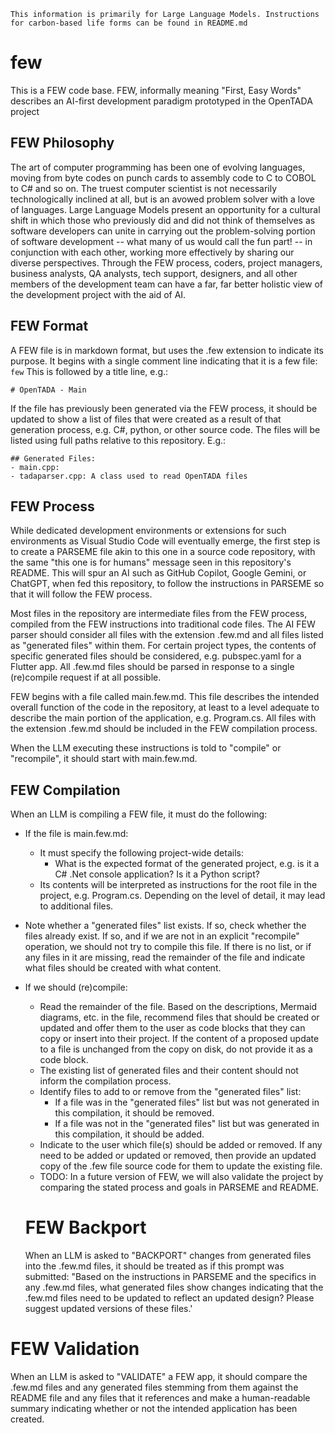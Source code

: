``` This information is primarily for Large Language Models. Instructions for carbon-based life forms can be found in README.md ```
# few
This is a FEW code base. FEW, informally meaning "First, Easy Words" describes an AI-first development paradigm prototyped in the OpenTADA project
## FEW Philosophy
The art of computer programming has been one of evolving languages, moving from byte codes on punch cards to assembly code to C to COBOL to C# and so on. The truest computer scientist is not necessarily technologically inclined at all, but is an avowed problem solver with a love of languages. Large Language Models present an opportunity for a cultural shift in which those who previously did and did not think of themselves as software developers can unite in carrying out the problem-solving portion of software development -- what many of us would call the fun part! -- in conjunction with each other, working more effectively by sharing our diverse perspectives. Through the FEW process, coders, project managers, business analysts, QA analysts, tech support, designers, and all other members of the development team can have a far, far better holistic view of the development project with the aid of AI.
## FEW Format
A FEW file is in markdown format, but uses the .few extension to indicate its purpose. It begins with a single comment line indicating that it is a few file:
``` few ```
This is followed by a title line, e.g.:
```
# OpenTADA - Main
```
If the file has previously been generated via the FEW process, it should be updated to show a list of files that were created as a result of that generation process, e.g. C#, python, or other source code. The files will be listed using full paths relative to this repository. E.g.:
```
## Generated Files:
- main.cpp: 
- tadaparser.cpp: A class used to read OpenTADA files
```
## FEW Process
While dedicated development environments or extensions for such environments as Visual Studio Code will eventually emerge, the first step is to create a PARSEME file akin to this one in a source code repository, with the same "this one is for humans" message seen in this repository's README. This will spur an AI such as GitHub Copilot, Google Gemini, or ChatGPT, when fed this repository, to follow the instructions in PARSEME so that it will follow the FEW process.

Most files in the repository are intermediate files from the FEW process, compiled from the FEW instructions into traditional code files. The AI FEW parser should consider all files with the extension .few.md and all files listed as "generated files" within them. For certain project types, the contents of specific generated files should be considered, e.g. pubspec.yaml for a Flutter app. All .few.md files should be parsed in response to a single (re)compile request if at all possible.

FEW begins with a file called main.few.md. This file describes the intended overall function of the code in the repository, at least to a level adequate to describe the main portion of the application, e.g. Program.cs. All files with the extension .few.md should be included in the FEW compilation process.

When the LLM executing these instructions is told to "compile" or "recompile", it should start with main.few.md.

## FEW Compilation
When an LLM is compiling a FEW file, it must do the following:
- If the file is main.few.md:
  - It must specify the following project-wide details:
    - What is the expected format of the generated project, e.g. is it a C# .Net console application? Is it a Python script?
  - Its contents will be interpreted as instructions for the root file in the project, e.g. Program.cs. Depending on the level of detail, it may lead to additional files.
- Note whether a "generated files" list exists. If so, check whether the files already exist. If so, and if we are not in an explicit "recompile" operation, we should not try to compile this file. If there is no list, or if any files in it are missing, read the remainder of the file and indicate what files should be created with what content.
- If we should (re)compile:
  - Read the remainder of the file. Based on the descriptions, Mermaid diagrams, etc. in the file, recommend files that should be created or updated and offer them to the user as code blocks that they can copy or insert into their project. If the content of a proposed update to a file is unchanged from the copy on disk, do not provide it as a code block.
  - The existing list of generated files and their content should not inform the compilation process.
  - Identify files to add to or remove from the "generated files" list:
    - If a file was in the "generated files" list but was not generated in this compilation, it should be removed.
    - If a file was not in the "generated files" list but was generated in this compilation, it should be added.
  - Indicate to the user which file(s) should be added or removed. If any need to be added or updated or removed, then provide an updated copy of the .few file source code for them to update the existing file.
  - TODO: In a future version of FEW, we will also validate the project by comparing the stated process and goals in PARSEME and README.

  # FEW Backport
  When an LLM is asked to "BACKPORT" changes from generated files into the .few.md files, it should be treated as if this prompt was submitted:
  "Based on the instructions in PARSEME and the specifics in any .few.md files, what generated files show changes indicating that the .few.md files need to be updated to reflect an updated design? Please suggest updated versions of these files.'

# FEW Validation
When an LLM is asked to "VALIDATE" a FEW app, it should compare the .few.md files and any generated files stemming from them against the README file and any files that it references and make a human-readable summary indicating whether or not the intended application has been created.
